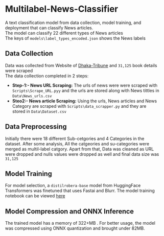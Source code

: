 # Multilabel-News-Classifier

A text classification model from data collection, model training, and deployment that can classify News articles. <br/>
The model can classify 22 different types of News articles <br/>The keys of `models\label_types_encoded.json` shows the News labels

 ## Data Collection

Data was collected from Website of [Dhaka-Tribune](https://www.dhakatribune.com/) and `31,125` book details were scraped <br/>The data collection completed in 2 steps:

 - **Step-1:- News URL Scraping:** The urls of news were were scraped with `Scripts\Scrape_URL.pyy` and the urls are stored along with News tittles in `Data\News_urls.csv`
 - **Steo2:- News article Scraping:** Using the urls, News articles and News Category are scraped with `Scripts\data_scrapper.py` and they are stored in `Data\Dataset.csv`


## Data Preprocessing

Initially there were 18 different Sub-cetgories and 4 Categories in the dataset. After some analysis, All the catgeories and su-categories were merged as multil-label catgory. Apart from that, Data was cleaned as URL were dropped and nulls values were dropped as well and final data size was `31,125`

## Model Training

For model selection, a `distilrobera-base` model from HuggingFace Transformers was finetuned that uses Fastai and Blurr. The model training notebook can be viewed [here](https://github.com/SanjidHossain/Multilabel-News-Classifier/blob/main/Notebooks/Blurr_Onnx.ipynb)

## Model Compression and ONNX Inference

The trained model has a memory of 322+MB . For better usage, the model was compressed using ONNX quantization and brought under 82MB.